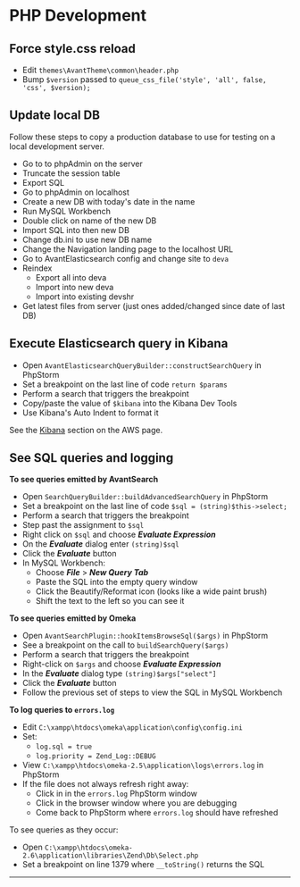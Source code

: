 # PHP Development

## Force style.css reload

-   Edit `themes\AvantTheme\common\header.php`
-   Bump `$version` passed to `queue_css_file('style', 'all', false, 'css', $version);`

## Update local DB

Follow these steps to copy a production database to use for testing on a local
development server.

-   Go to to phpAdmin on the server
-   Truncate the session table
-   Export SQL
-   Go to phpAdmin on localhost
-   Create a new DB with today's date in the name
-   Run MySQL Workbench
-   Double click on name of the new DB 
-   Import SQL into then new DB
-   Change db.ini to use new DB name
-   Change the Navigation landing page to the localhost URL
-   Go to AvantElasticsearch config and change site to `deva`
-   Reindex
    -   Export all into deva
    -   Import into new deva
    -   Import into existing devshr
-   Get latest files from server (just ones added/changed since date of last DB)

## Execute Elasticsearch query in Kibana

-   Open `AvantElasticsearchQueryBuilder::constructSearchQuery` in PhpStorm
-   Set a breakpoint on the last line of code `return $params`
-   Perform a search that triggers the breakpoint
-   Copy/paste the value of `$kibana` into the Kibana Dev Tools
-   Use Kibana's Auto Indent to format it

See the [Kibana](/developer/aws/#kibana) section on the AWS page.

## See SQL queries and logging

**To see queries emitted by AvantSearch**

-   Open `SearchQueryBuilder::buildAdvancedSearchQuery` in PhpStorm
-   Set a breakpoint on the last line of code `$sql = (string)$this->select;`
-   Perform a search that triggers the breakpoint
-   Step past the assignment to `$sql`
-   Right click on `$sql` and choose **_Evaluate Expression_**
-   On the **_Evaluate_** dialog enter `(string)$sql`
-   Click the **_Evaluate_** button
-   In MySQL Workbench:
    -   Choose **_File_** > **_New Query Tab_**
    -   Paste the SQL into the empty query window
    -	Click the Beautify/Reformat icon (looks like a wide paint brush)
    -   Shift the text to the left so you can see it

**To see queries emitted by Omeka**

-   Open `AvantSearchPlugin::hookItemsBrowseSql($args)` in PhpStorm
-   See a breakpoint on the call to `buildSearchQuery($args)`
-   Perform a search that triggers the breakpoint
-   Right-click on `$args` and choose **_Evaluate Expression_**
-   In the **_Evaluate_** dialog type `(string)$args["select"]`
-   Click the **_Evaluate_** button
-   Follow the previous set of steps to view the SQL in MySQL Workbench

**To log queries to `errors.log`**

-   Edit `C:\xampp\htdocs\omeka\application\config\config.ini`
-   Set:
    -   `log.sql = true`
    -   `log.priority = Zend_Log::DEBUG`
-	View `C:\xampp\htdocs\omeka-2.5\application\logs\errors.log` in PhpStorm
-   If the file does not always refresh right away:
    -   Click in in the `errors.log` PhpStorm window
    -   Click in the browser window where you are debugging
    -   Come back to PhpStorm where `errors.log` should have refreshed

To see queries as they occur:

-   Open `C:\xampp\htdocs\omeka-2.6\application\libraries\Zend\Db\Select.php`
-   Set a breakpoint on line 1379 where `__toString()` returns the SQL


---
